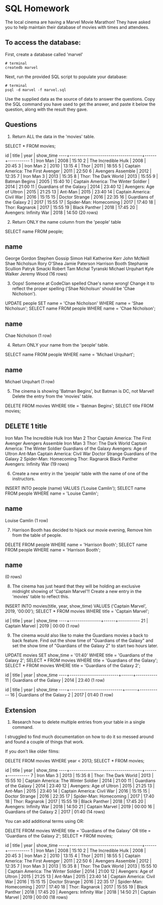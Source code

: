 # SQL Homework

The local cinema are having a Marvel Movie Marathon! They have asked you to help maintain their database of movies with times and attendees.

## To access the database:

First, create a database called 'marvel'

```
# terminal
createdb marvel
```

Next, run the provided SQL script to populate your database:

```
# terminal
psql -d marvel -f marvel.sql
```

Use the supplied data as the source of data to answer the questions. Copy the SQL command you have used to get the answer, and paste it below the question, along with the result they gave.

## Questions

1.  Return ALL the data in the 'movies' table.

SELECT * FROM movies;

id |                title                | year | show_time
----+-------------------------------------+------+-----------
 1 | Iron Man                            | 2008 | 15:10
 2 | The Incredible Hulk                 | 2008 | 20:45
 3 | Iron Man 2                          | 2010 | 13:15
 4 | Thor                                | 2011 | 18:55
 5 | Captain America: The First Avenger  | 2011 | 22:50
 6 | Avengers Assemble                   | 2012 | 12:35
 7 | Iron Man 3                          | 2013 | 15:35
 8 | Thor: The Dark World                | 2013 | 15:55
 9 | Batman Begins                       | 2005 | 15:40
10 | Captain America: The Winter Soldier | 2014 | 21:00
11 | Guardians of the Galaxy             | 2014 | 23:40
12 | Avengers: Age of Ultron             | 2015 | 21:25
13 | Ant-Man                             | 2015 | 23:40
14 | Captain America: Civil War          | 2016 | 15:15
15 | Doctor Strange                      | 2016 | 22:35
16 | Guardians of the Galaxy 2           | 2017 | 15:55
17 | Spider-Man: Homecoming              | 2017 | 17:40
18 | Thor: Ragnarok                      | 2017 | 15:55
19 | Black Panther                       | 2018 | 17:45
20 | Avengers: Infinity War              | 2018 | 14:50
(20 rows)


2.  Return ONLY the name column from the 'people' table

SELECT name FROM people;

name        
--------------------
George Gordon
Stephen Gossip
Simon Hall
Katherine Kerr
John McNeill
Shae Nicholsun
Rory O'Shea
Jamie Paterson
Harrison Booth
Stephanie Scullion
Patryk Smacki
Robert Tam
Michal Tyranski
Michael Urquhart
Kyle Walker
Jeremy Wood
(16 rows)

3.  Oops! Someone at CodeClan spelled Chae's name wrong! Change it to reflect the proper spelling ('Shae Nicholsun' should be 'Chae Nicholson').

UPDATE people SET name = 'Chae Nicholson' WHERE name = 'Shae Nicholsun';
SELECT name FROM people WHERE name = 'Chae Nicholson';

name      
----------------
Chae Nicholson
(1 row)

4.  Return ONLY your name from the 'people' table.

SELECT name FROM people WHERE name = 'Michael Urquhart';

name       
------------------
Michael Urquhart
(1 row)

5.  The cinema is showing 'Batman Begins', but Batman is DC, not Marvel! Delete the entry from the 'movies' table.

DELETE FROM movies WHERE title = 'Batman Begins';
SELECT title FROM movies;

DELETE 1
                title                
-------------------------------------
 Iron Man
 The Incredible Hulk
 Iron Man 2
 Thor
 Captain America: The First Avenger
 Avengers Assemble
 Iron Man 3
 Thor: The Dark World
 Captain America: The Winter Soldier
 Guardians of the Galaxy
 Avengers: Age of Ultron
 Ant-Man
 Captain America: Civil War
 Doctor Strange
 Guardians of the Galaxy 2
 Spider-Man: Homecoming
 Thor: Ragnarok
 Black Panther
 Avengers: Infinity War
(19 rows)


6.  Create a new entry in the 'people' table with the name of one of the instructors.

INSERT INTO people (name) VALUES ('Louise Camlin');
SELECT name FROM people WHERE name = 'Louise Camlin';

name      
---------------
Louise Camlin
(1 row)

7.  Harrison Booth has decided to hijack our movie evening, Remove him from the table of people.

DELETE FROM people WHERE name = 'Harrison Booth';
SELECT name FROM people WHERE name = 'Harrison Booth';

name
------
(0 rows)

8.  The cinema has just heard that they will be holding an exclusive midnight showing of 'Captain Marvel'!! Create a new entry in the 'movies' table to reflect this.

INSERT INTO movies(title, year, show_time) VALUES ('Captain Marvel', 2019, '00:00');
SELECT * FROM movies WHERE title = 'Captain Marvel';

id |     title      | year | show_time
----+----------------+------+-----------
21 | Captain Marvel | 2019 | 00:00
(1 row)


9.  The cinema would also like to make the Guardians movies a back to back feature. Find out the show time of "Guardians of the Galaxy" and set the show time of "Guardians of the Galaxy 2" to start two hours later.

UPDATE movies SET show_time = '01:40' WHERE title = 'Guardians of the Galaxy 2';
SELECT * FROM movies WHERE title = 'Guardians of the Galaxy';
SELECT * FROM movies WHERE title = 'Guardians of the Galaxy 2';

id |          title          | year | show_time
----+-------------------------+------+-----------
11 | Guardians of the Galaxy | 2014 | 23:40
(1 row)

id |           title           | year | show_time
----+---------------------------+------+-----------
16 | Guardians of the Galaxy 2 | 2017 | 01:40
(1 row)


## Extension

1.  Research how to delete multiple entries from your table in a single command.

I struggled to find much documentation on how to do it so messed around and found a couple of things that work.

If you don't like older films:

DELETE FROM movies WHERE year < 2013;
SELECT * FROM movies;

id |                title                | year | show_time
----+-------------------------------------+------+-----------
 7 | Iron Man 3                          | 2013 | 15:35
 8 | Thor: The Dark World                | 2013 | 15:55
10 | Captain America: The Winter Soldier | 2014 | 21:00
11 | Guardians of the Galaxy             | 2014 | 23:40
12 | Avengers: Age of Ultron             | 2015 | 21:25
13 | Ant-Man                             | 2015 | 23:40
14 | Captain America: Civil War          | 2016 | 15:15
15 | Doctor Strange                      | 2016 | 22:35
17 | Spider-Man: Homecoming              | 2017 | 17:40
18 | Thor: Ragnarok                      | 2017 | 15:55
19 | Black Panther                       | 2018 | 17:45
20 | Avengers: Infinity War              | 2018 | 14:50
21 | Captain Marvel                      | 2019 | 00:00
16 | Guardians of the Galaxy 2           | 2017 | 01:40
(14 rows)


You can add additional terms using OR:

DELETE FROM movies WHERE title = 'Guardians of the Galaxy' OR title = 'Guardians of the Galaxy 2';
SELECT * FROM movies;

id |                title                | year | show_time
----+-------------------------------------+------+-----------
 1 | Iron Man                            | 2008 | 15:10
 2 | The Incredible Hulk                 | 2008 | 20:45
 3 | Iron Man 2                          | 2010 | 13:15
 4 | Thor                                | 2011 | 18:55
 5 | Captain America: The First Avenger  | 2011 | 22:50
 6 | Avengers Assemble                   | 2012 | 12:35
 7 | Iron Man 3                          | 2013 | 15:35
 8 | Thor: The Dark World                | 2013 | 15:55
10 | Captain America: The Winter Soldier | 2014 | 21:00
12 | Avengers: Age of Ultron             | 2015 | 21:25
13 | Ant-Man                             | 2015 | 23:40
14 | Captain America: Civil War          | 2016 | 15:15
15 | Doctor Strange                      | 2016 | 22:35
17 | Spider-Man: Homecoming              | 2017 | 17:40
18 | Thor: Ragnarok                      | 2017 | 15:55
19 | Black Panther                       | 2018 | 17:45
20 | Avengers: Infinity War              | 2018 | 14:50
21 | Captain Marvel                      | 2019 | 00:00
(18 rows)
